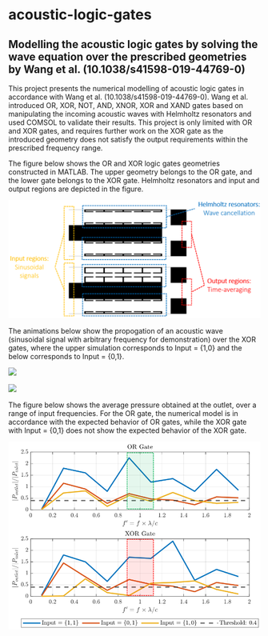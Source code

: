 # acoustic-logic-gates
## **Modelling the acoustic logic gates by solving the wave equation over the prescribed geometries by Wang et al. (10.1038/s41598-019-44769-0)**

This project presents the numerical modelling of acoustic logic gates in accordance with Wang et al. (10.1038/s41598-019-44769-0). Wang et al. introduced OR, XOR, NOT, AND, XNOR, XOR and XAND gates based on manipulating the incoming acoustic waves with Helmholtz resonators and used COMSOL to validate their results. This project is only limited with OR and XOR gates, and requires further work on the XOR gate as the introduced geometry does not satisfy the output requirements within the prescribed frequency range.

The figure below shows the OR and XOR logic gates geometries constructed in MATLAB. The upper geometry belongs to the OR gate, and the lower gate belongs to the XOR gate. Helmholtz resonators and input and output regions are depicted in the figure.

![](https://github.com/lynspica/acoustic-logic-gates/blob/main/figs/geometries.png)

The animations below show the propogation of an acoustic wave (sinusoidal signal with arbitrary frequency for demonstration) over the XOR gates, where the upper simulation corresponds to Input = {1,0} and the below corresponds to Input = {0,1}.  

![](https://github.com/lynspica/acoustic-logic-gates/blob/main/figs/XOR_input10prefactor_19.gif)

![](https://github.com/lynspica/acoustic-logic-gates/blob/main/figs/XOR_input01prefactor_19.gif)

The figure below shows the average pressure obtained at the outlet, over a range of input frequencies. For the OR gate, the numerical model is in accordance with the expected behavior of OR gates, while the XOR gate with Input = {0,1} does not show the expected behavior of the XOR gate.

![](https://github.com/lynspica/acoustic-logic-gates/blob/main/figs/results.png)

